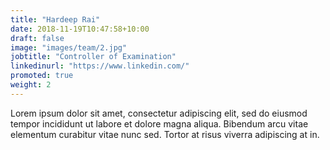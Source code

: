 ```yaml
---
title: "Hardeep Rai"
date: 2018-11-19T10:47:58+10:00
draft: false
image: "images/team/2.jpg"
jobtitle: "Controller of Examination"
linkedinurl: "https://www.linkedin.com/"
promoted: true
weight: 2
---
```


Lorem ipsum dolor sit amet, consectetur adipiscing elit, sed do eiusmod tempor incididunt ut labore et dolore magna aliqua. Bibendum arcu vitae elementum curabitur vitae nunc sed. Tortor at risus viverra adipiscing at in.

